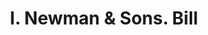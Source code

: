 ---
doi: 10.7916/D81274MD
date_other: '1900'
date_other_textual: 1900-1909
form: printed ephemera
genre:
- Invoices
name:
- I. Newman & Sons
object_in_context_url: https://biggert.cul.columbia.edu/items/view/ave_biggert_00392
subject_hierarchical_geographic:
- Boston, Massachusetts, United States
subject_name:
- I. Newman & Sons
title: I. Newman & Sons. Bill
sort_title: I. Newman & Sons. Bill
call_number: ave_biggert_00392
coordinates:
- 42.35805555555556,-71.06361111111111
pid: ave_biggert_00392
identifiers: ave_biggert_00392
thumbnail: https://derivativo-1.library.columbia.edu/iiif/2/ldpd:344066/full/!256,256/0/native.jpg
permalink: /biggert/ave_biggert_00392/
layout: iiif-image-page
---